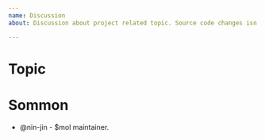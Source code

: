 ```yaml
---
name: Discussion
about: Discussion about project related topic. Source code changes isn't required.

---
```


# Topic

<!--
Describe your idea, issue, criticism or other project related things.
Don't forget about Single Responsible Principle: one discussion issue for one thing.
-->

# Sommon

<!-- Mention other people for first relies -->

- @nin-jin - $mol maintainer.
